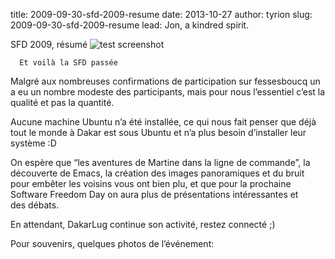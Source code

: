 title: 2009-09-30-sfd-2009-resume
date: 2013-10-27
author: tyrion
slug: 2009-09-30-sfd-2009-resume
lead: Jon, a kindred spirit.


 SFD 2009, résumé
![test screenshot](image "")
    
      Et voilà la SFD passée

Malgré aux nombreuses confirmations de participation sur fessesboucq un a eu un nombre modeste des participants, mais pour nous l’essentiel c’est la qualité et pas la quantité.

Aucune machine Ubuntu n’a été installée, ce qui nous fait penser que déjà tout le monde à Dakar est sous Ubuntu et n’a plus besoin d’installer leur système :D

On espère que “les aventures de Martine dans la ligne de commande”, la découverte de Emacs, la création des images panoramiques et du bruit pour embêter les voisins vous ont bien plu, et que pour la prochaine Software Freedom Day on aura plus de présentations intéressantes et des débats.

En attendant, DakarLug continue son activité, restez connecté ;)

Pour souvenirs, quelques photos de l’événement: 


			
				
			
			

			
				
			
			
				
			
			
				
			
			
				
			
			
				
			
			
				
			
			
				
			
			
				
			
			
				
			
			
				
			
			
				
			
			
				
			
			
				
			
			
				
			
			
				
			
			
				
			
			
				
			
			
				
			
			
				
			
			
				
			
			
				
			
			
				
			
			

    
    
    



    



    



    



    



    



 
    
     